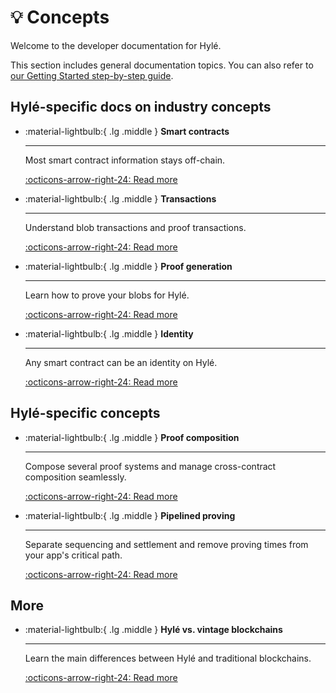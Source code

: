 # :bulb: Concepts

Welcome to the developer documentation for Hylé.

This section includes general documentation topics. You can also refer to [our Getting Started step-by-step guide](../quickstart/index.md).

## Hylé-specific docs on industry concepts


<div class="grid cards" markdown>

-   :material-lightbulb:{ .lg .middle } __Smart contracts__

    ---

    Most smart contract information stays off-chain.

    [:octicons-arrow-right-24: Read more](./smart-contracts.md)

-   :material-lightbulb:{ .lg .middle } __Transactions__

    ---

    Understand blob transactions and proof transactions.

    [:octicons-arrow-right-24: Read more](./transaction.md)

-   :material-lightbulb:{ .lg .middle } __Proof generation__

    ---

    Learn how to prove your blobs for Hylé.

    [:octicons-arrow-right-24: Read more](./proof-generation.md)

-   :material-lightbulb:{ .lg .middle } __Identity__

    ---

    Any smart contract can be an identity on Hylé.

    [:octicons-arrow-right-24: Read more](./proof-generation.md)

</div>

## Hylé-specific concepts

<div class="grid cards" markdown>

-   :material-lightbulb:{ .lg .middle } __Proof composition__

    ---

    Compose several proof systems and manage cross-contract composition seamlessly.

    [:octicons-arrow-right-24: Read more](./proof-composability.md)

-   :material-lightbulb:{ .lg .middle } __Pipelined proving__

    ---

    Separate sequencing and settlement and remove proving times from your app's critical path.

    [:octicons-arrow-right-24: Read more](./pipelined-proving.md)

</div>

## More

<div class="grid cards" markdown>

-   :material-lightbulb:{ .lg .middle } __Hylé vs. vintage blockchains__

    ---

    Learn the main differences between Hylé and traditional blockchains.

    [:octicons-arrow-right-24: Read more](./proof-composability.md)

</div>
